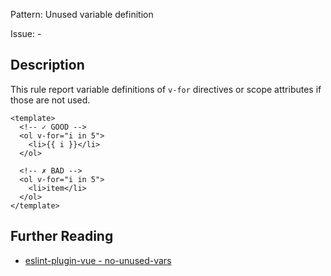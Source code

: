 Pattern: Unused variable definition

Issue: -

## Description

This rule report variable definitions of `v-for` directives or scope attributes if those are not used.

<eslint-code-block :rules="{'vue/no-unused-vars': ['error']}">

```vue
<template>
  <!-- ✓ GOOD -->
  <ol v-for="i in 5">
    <li>{{ i }}</li>
  </ol>

  <!-- ✗ BAD -->
  <ol v-for="i in 5">
    <li>item</li>
  </ol>
</template>
```

</eslint-code-block>

## Further Reading

* [eslint-plugin-vue - no-unused-vars](https://eslint.vuejs.org/rules/no-unused-vars.html)
